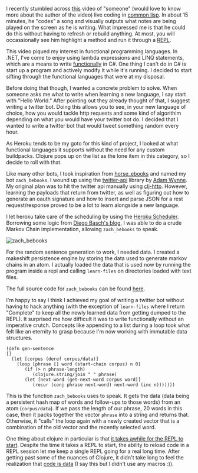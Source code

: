 I recently stumbled across [this](https://www.youtube.com/watch?v=xzTH_ZqaFKI) video of "someone" (would love to know more about the author of the video) live coding in [common lisp](https://common-lisp.net/). In about 15 minutes, he "codes" a song and visually outputs what notes are being played on the screen as he is writing. What impressed me is that he could do this without having to refresh or rebuild anything. At most, you will occassionally see him highlight a method and run it through a [REPL](http://en.wikipedia.org/wiki/Read%E2%80%93eval%E2%80%93print_loop).  

This video piqued my interest in functional programming languages. In .NET, I've come to enjoy using lambda expressions and LINQ statements, which are a means to write [functionally](http://www.codeproject.com/Articles/375166/Functional-programming-in-Csharp) in C#. One thing I can't do in C# is start up a program and actively modify it while it's running. I decided to start sifting through the functional languages that were at my disposal.

Before doing that though, I wanted a concrete problem to solve. When someone asks me what to write when learning a new language, I say start with "Hello World." After pointing out they already thought of that, I suggest writing a twitter bot. Doing this allows you to see, in your new language of choice, how you would tackle http requests and some kind of algorithim depending on what you would have your twitter bot do. I decided that I wanted to write a twitter bot that would tweet something random every hour.

As Heroku tends to be my goto for this kind of project, I looked at what functional languages it supports without the need for any custom buildpacks. Clojure pops up on the list as the lone item in this category, so I decide to roll with that.

Like many other bots, I took inspiration from [horse_ebooks](https://twitter.com/horse_ebooks) and named my bot `zach_bebooks`. I wound up using the [twitter-api](https://github.com/adamwynne/twitter-api) library by [Adam Wynne](https://github.com/adamwynne). My original plan was to hit the twitter api manually using [clj-http](https://github.com/dakrone/clj-http). However, learning the payloads that return from twitter, as well as figuring out how to generate an oauth signature and how to insert and parse JSON for a rest request/response proved to be a lot to learn alongside a new language.  

I let heroku take care of the scheduling by using the [Heroku Scheduler](https://devcenter.heroku.com/articles/scheduler). Borrowing some logic from [Diego Basch's blog](http://diegobasch.com/markov-chains-in-clojure-part-2-scaling-up), I was able to do a crude Markov Chain implementation, allowing `zach_bebooks` to speak.

![zach_bebooks](http://i.imgur.com/OcRFviQ.png)

For the random sentence generation to work, I needed data. I created a makeshift persistence engine by storing the data used to generate markov chains in an atom. I actually loaded the data that is used now by running the program inside a repl and calling `learn-files` on directories loaded with text files.  

The full source code for `zach_bebooks` can be found [here](https://github.com/zach-binary/zach_ebooks).  

I'm happy to say I think I achieved my goal of writing a twitter bot without having to hack anything (with the exception of `learn-files` where I return "Complete" to keep all the newly learned data from getting dumped to the REPL). It surprised me how difficult it was to write functionally without an imperative crutch. Concepts like appending to a list during a loop took what felt like an eternity to grasp because I'm now working with immutable data structures.

    (defn gen-sentence
    []
      (let [corpus (deref corpus/data)]
        (loop [phrase [] word (start-chain corpus) n 0]
           (if (> n phrase-length)
              (clojure.string/join " " phrase)
           (let [next-word (get-next-word corpus word)]
              (recur (conj phrase next-word) next-word (inc n)))))))
   
This is the function `zach_bebooks` uses to speak. It gets the data (data being a persistent hash map of words and follow-ups to those words) from an atom (`corpus/data`). If we pass the length of our phrase, 20 words in this case, then it packs together the vector `phrase` into a string and returns that. Otherwise, it "calls" the loop again with a newly created vector that is a combination of the old vector and the recently selected word.  

One thing about clojure in particular is that [it takes awhile for the REPL to start](http://martintrojer.github.io/clojure/2014/04/05/the-clojure-repl-a-blessing-and-a-curse/). Despite the time it takes a REPL to start, the ability to reload code in a REPL session let me keep a single REPL going for a real long time. After getting past some of the nuances of Clojure, it didn't take long to feel the realization that [code is data](http://java.dzone.com/articles/code-data-data-code) (I say this but I didn't use any macros :)).  

